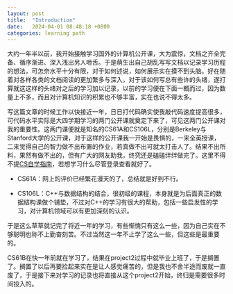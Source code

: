 ```yaml
---
layout: post
title:  "Introduction"
date:   2024-04-01 08:48:18 +0800
categories: learning path
---
```

大约一年半以前，我开始接触学习国外的计算机公开课，大为震惊，文档之齐全完备、循序渐进、深入浅出另人咂舌。于是萌生出自己胡乱写写文档以记录学习历程的想法，可怎奈水平十分有限，对于如何述说，如何展示实在摸不到头脑。好在随着对各样各类的文档阅读的更加繁多与深入，对于该如何写总有些许的头绪，遂打算就这这样的头绪对之后的学习加以记录，以前的学习便在下面一概而过，因为数量上不多，而且对计算机知识的积累也不够丰富，实在也说不得太多。

写这篇文章的时候工作以快接近一年，日日打代码确实使我敲代码速度提高很多，可代码水平实际是大四学期学习的两门公开课就奠定下来了，可见这两门公开课对我的重要性。这两门课便就是知名的CS61A和CS106L，分别是Berkeley与Stanford大学的公开课，对于这样的公开课我一开始是畏惧的，一来全英授课，二来觉得自己的智力做不出布置的作业，若真做不出可就太打击人了。结果不出所料，果然有做不出的，但有广大的网友助我，终究还是磕磕绊绊做完了。这里不得不提[CS自学指南][CS self-learning]，若想学习什么尽管登录查看就好了。

- CS61A：网上的评价已经繁花漫天的了，总结就是好到不行。


- CS106L：C++与数据结构的结合，很初级的课程，本身就是为后面真正的数据结构课做个铺垫，不过对C++的学习有很大的帮助，包括一些启发性的学习，对计算机领域可以有更加深刻的认识。


于是这么草草就记完了将近一年的学习，有些惭愧只有这么一些，因为自己实在不够聪明也称不上勤奋刻苦。不过当然这一年不止学了这么一些，但这些是最重要的。

CS61B在快一年前就在学习了，结果在project2过程中就毕业上班了，于是搁置了。搁置了以后再要捡起来实在是让人感觉痛苦的，但是我也不舍半途而废就一直废了，于是接下来对学习的记录也将直接从这个project2开始，终归是需要很多时间投入的。

[CS self-learning]: https://csdiy.wiki/

